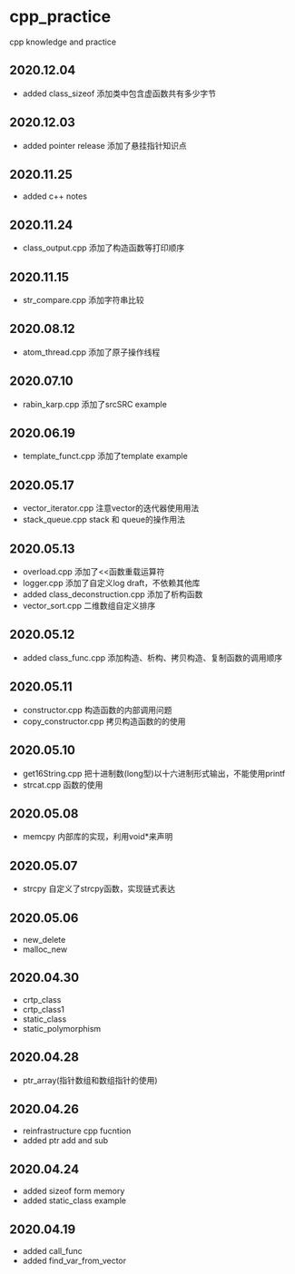# cpp_practice
cpp knowledge and practice

## 2020.12.04
- added class_sizeof 添加类中包含虚函数共有多少字节

## 2020.12.03
- added pointer release 添加了悬挂指针知识点

## 2020.11.25
- added c++ notes

## 2020.11.24
- class_output.cpp 添加了构造函数等打印顺序

## 2020.11.15
- str_compare.cpp 添加字符串比较

## 2020.08.12
- atom_thread.cpp 添加了原子操作线程

## 2020.07.10
- rabin_karp.cpp 添加了srcSRC example

## 2020.06.19
- template_funct.cpp 添加了template example

## 2020.05.17
- vector_iterator.cpp 注意vector的迭代器使用用法
- stack_queue.cpp stack 和 queue的操作用法

## 2020.05.13
- overload.cpp 添加了<<函数重载运算符
- logger.cpp 添加了自定义log draft，不依赖其他库
- added class_deconstruction.cpp 添加了析构函数
- vector_sort.cpp 二维数组自定义排序

## 2020.05.12
- added class_func.cpp 添加构造、析构、拷贝构造、复制函数的调用顺序

## 2020.05.11
- constructor.cpp 构造函数的内部调用问题
- copy_constructor.cpp 拷贝构造函数的的使用

## 2020.05.10
- get16String.cpp 把十进制数(long型)以十六进制形式输出，不能使用printf
- strcat.cpp 函数的使用

## 2020.05.08
- memcpy 内部库的实现，利用void*来声明

## 2020.05.07
- strcpy 自定义了strcpy函数，实现链式表达

## 2020.05.06
- new_delete
- malloc_new

## 2020.04.30
- crtp_class
- crtp_class1
- static_class
- static_polymorphism

## 2020.04.28
- ptr_array(指针数组和数组指针的使用)

## 2020.04.26
- reinfrastructure cpp fucntion 
- added ptr add and sub 

## 2020.04.24
- added sizeof form memory
- added static_class example

## 2020.04.19
- added call_func
- added find_var_from_vector
